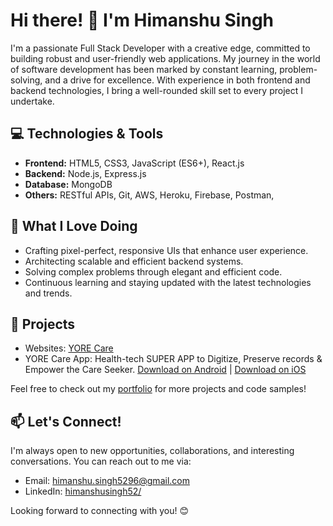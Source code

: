 # Hi there! 👋 I'm Himanshu Singh

I'm a passionate Full Stack Developer with a creative edge, committed to building robust and user-friendly web applications. My journey in the world of software development has been marked by constant learning, problem-solving, and a drive for excellence. With experience in both frontend and backend technologies, I bring a well-rounded skill set to every project I undertake.

## 💻 Technologies & Tools

- **Frontend:** HTML5, CSS3, JavaScript (ES6+), React.js
- **Backend:** Node.js, Express.js
- **Database:** MongoDB
- **Others:** RESTful APIs, Git, AWS, Heroku, Firebase, Postman, 

## 🚀 What I Love Doing

- Crafting pixel-perfect, responsive UIs that enhance user experience.
- Architecting scalable and efficient backend systems.
- Solving complex problems through elegant and efficient code.
- Continuous learning and staying updated with the latest technologies and trends.

## 🌟 Projects
- Websites: [YORE Care](https://yore.care/)
- YORE Care App: Health-tech SUPER APP to Digitize, Preserve records & Empower the Care Seeker.
  [Download on Android](https://play.google.com/store/apps/details?id=com.yorecareapp) | [Download on iOS](https://apps.apple.com/in/app/yore-care/id6451338874)

Feel free to check out my [portfolio](https://himanshusingh.vercel.app/) for more projects and code samples!

## 📫 Let's Connect!

I'm always open to new opportunities, collaborations, and interesting conversations. You can reach out to me via:

- Email: [himanshu.singh5296@gmail.com](mailto:your.email@example.com)
- LinkedIn: [himanshusingh52/](https://www.linkedin.com/in/himanshusingh52/)

Looking forward to connecting with you! 😊






